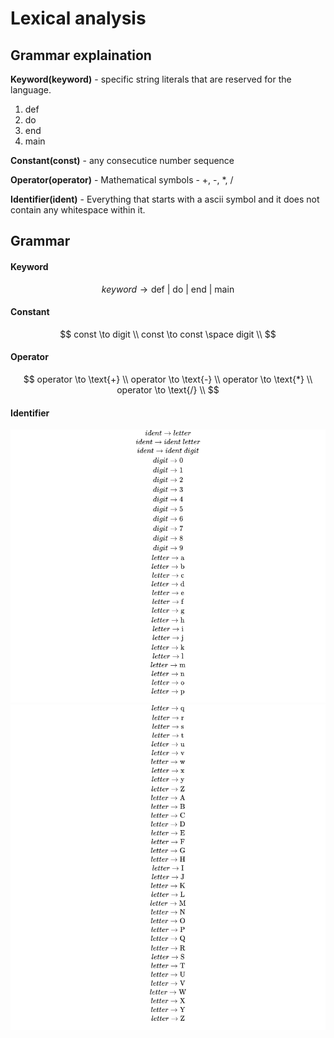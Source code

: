 # Lexical analysis

## Grammar explaination

**Keyword(keyword)** - specific string literals that are reserved for the language.
1. def
2. do
3. end
4. main

**Constant(const)** - any consecutice number sequence

**Operator(operator)** - Mathematical symbols - +, -, *, /

**Identifier(ident)** - Everything that starts with a ascii symbol and it does not contain any whitespace within it.

## Grammar

#### Keyword
$$
keyword \to \text{def | do | end | main}
$$

#### Constant
$$
const \to digit \\
const \to const \space digit \\
$$

#### Operator
$$
operator \to \text{+} \\
operator \to \text{-} \\
operator \to \text{*} \\
operator \to \text{/} \\
$$

#### Identifier
<img src="lexical-00.png" />
<img src="lexical-01.png" />
<!-- $$ -->
<!-- ident \to letter \\ -->
<!-- ident \to ident \space letter \\ -->
<!-- ident \to ident \space digit \\ -->
<!-- digit \to \text{0} \\ -->
<!-- digit \to \text{1} \\ -->
<!-- digit \to \text{2} \\ -->
<!-- digit \to \text{3} \\ -->
<!-- digit \to \text{4} \\ -->
<!-- digit \to \text{5} \\ -->
<!-- digit \to \text{6} \\ -->
<!-- digit \to \text{7} \\ -->
<!-- digit \to \text{8} \\ -->
<!-- digit \to \text{9} \\ -->
<!-- letter \to \text{a} \\ -->
<!-- letter \to \text{b} \\ -->
<!-- letter \to \text{c} \\ -->
<!-- letter \to \text{d} \\ -->
<!-- letter \to \text{e} \\ -->
<!-- letter \to \text{f} \\ -->
<!-- letter \to \text{g} \\ -->
<!-- letter \to \text{h} \\ -->
<!-- letter \to \text{i} \\ -->
<!-- letter \to \text{j} \\ -->
<!-- letter \to \text{k} \\ -->
<!-- letter \to \text{l} \\ -->
<!-- letter \to \text{m} \\ -->
<!-- letter \to \text{n} \\ -->
<!-- letter \to \text{o} \\ -->
<!-- letter \to \text{p} \\ -->
<!-- letter \to \text{q} \\ -->
<!-- letter \to \text{r} \\ -->
<!-- letter \to \text{s} \\ -->
<!-- letter \to \text{t} \\ -->
<!-- letter \to \text{u} \\ -->
<!-- letter \to \text{v} \\ -->
<!-- letter \to \text{w} \\ -->
<!-- letter \to \text{x} \\ -->
<!-- letter \to \text{y} \\ -->
<!-- letter \to \text{Z} \\ -->
<!-- letter \to \text{A} \\ -->
<!-- letter \to \text{B} \\ -->
<!-- letter \to \text{C} \\ -->
<!-- letter \to \text{D} \\ -->
<!-- letter \to \text{E} \\ -->
<!-- letter \to \text{F} \\ -->
<!-- letter \to \text{G} \\ -->
<!-- letter \to \text{H} \\ -->
<!-- letter \to \text{I} \\ -->
<!-- letter \to \text{J} \\ -->
<!-- letter \to \text{K} \\ -->
<!-- letter \to \text{L} \\ -->
<!-- letter \to \text{M} \\ -->
<!-- letter \to \text{N} \\ -->
<!-- letter \to \text{O} \\ -->
<!-- letter \to \text{P} \\ -->
<!-- letter \to \text{Q} \\ -->
<!-- letter \to \text{R} \\ -->
<!-- letter \to \text{S} \\ -->
<!-- letter \to \text{T} \\ -->
<!-- letter \to \text{U} \\ -->
<!-- letter \to \text{V} \\ -->
<!-- letter \to \text{W} \\ -->
<!-- letter \to \text{X} \\ -->
<!-- letter \to \text{Y} \\ -->
<!-- letter \to \text{Z} \\ -->
<!-- $$ -->

